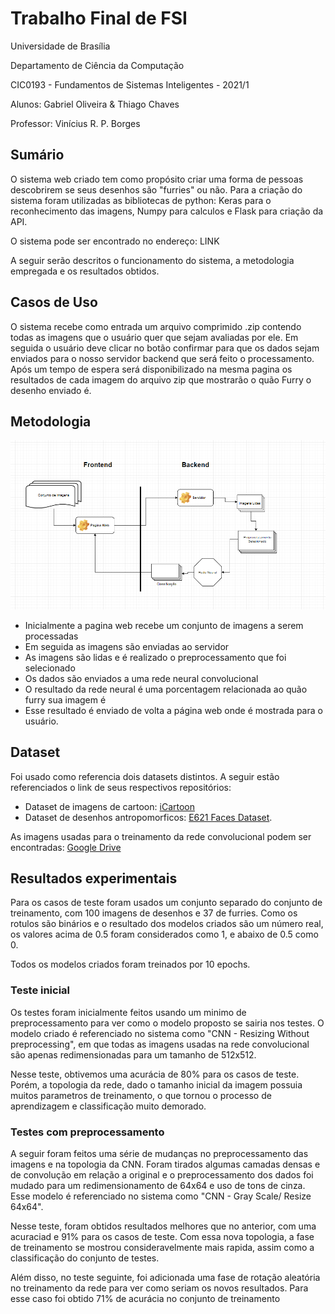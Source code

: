 # Trabalho Final de FSI

Universidade de Brasília

Departamento de Ciência da Computação

CIC0193 - Fundamentos de Sistemas Inteligentes - 2021/1

Alunos: Gabriel Oliveira & Thiago Chaves

Professor: Vinícius R. P. Borges

## Sumário

O sistema web criado tem como propósito criar uma forma de pessoas descobrirem se seus desenhos são "furries" ou não.
Para a criação do sistema foram utilizadas as bibliotecas de python: Keras para o reconhecimento das imagens, Numpy para calculos e Flask para criação da API. 

O sistema pode ser encontrado no endereço: LINK

A seguir serão descritos o funcionamento do sistema, a metodologia empregada e os resultados obtidos.

## Casos de Uso

O sistema recebe como entrada um arquivo comprimido .zip contendo todas as imagens que o usuário quer que sejam avaliadas por ele. Em seguida o usuário deve clicar no botão confirmar para que os dados sejam enviados para o nosso servidor backend que será feito o processamento. Após um tempo de espera será disponibilizado na mesma pagina os resultados de cada imagem do arquivo zip que mostrarão o quão Furry o desenho enviado é.

## Metodologia

![Fluxograma](./readme/fsi.png)

- Inicialmente a pagina web recebe um conjunto de imagens a serem processadas
- Em seguida as imagens são enviadas ao servidor
- As imagens são lidas e é realizado o preprocessamento que foi selecionado
- Os dados são enviados a uma rede neural convolucional
- O resultado da rede neural é uma porcentagem relacionada ao quão furry sua imagem é
- Esse resultado é enviado de volta a página web onde é mostrada para o usuário.

## Dataset 

Foi usado como referencia dois datasets distintos. A seguir estão referenciados o link de seus respectivos repositórios:

- Dataset de imagens de cartoon: [iCartoon](https://github.com/luxiangju-PersonAI/iCartoonFace) 
- Dataset de desenhos antropomorficos: [E621 Faces Dataset](https://github.com/arfafax/E621-Face-Dataset).

As imagens usadas para o treinamento da rede convolucional podem ser encontradas:  [Google Drive](https://goggle) 
## Resultados experimentais

Para os casos de teste foram usados um conjunto separado do conjunto de treinamento, com 100 imagens de desenhos e 37 de furries. Como os rotulos são binários e o resultado dos modelos criados são um número real, os valores acima de 0.5 foram considerados como 1, e abaixo de 0.5 como 0.

Todos os modelos criados foram treinados por 10 epochs. 

### Teste inicial

Os testes foram inicialmente feitos usando um minimo de preprocessamento para ver como o modelo proposto se sairia nos testes. O modelo criado é referenciado no sistema como "CNN - Resizing Without preprocessing", em que todas as imagens usadas na rede convolucional são apenas redimensionadas para um tamanho de 512x512. 

Nesse teste, obtivemos uma acurácia de 80% para os casos de teste. Porém, a topologia da rede, dado o tamanho inicial da imagem possuia muitos parametros de treinamento, o que tornou o processo de aprendizagem e classificação muito demorado. 

### Testes com preprocessamento

A seguir foram feitos uma série de mudanças no preprocessamento das imagens e na topologia da CNN. Foram tirados algumas camadas densas e de convolução em relação a original e o preprocessamento dos dados foi mudado para um redimensionamento de 64x64 e uso de tons de cinza. Esse modelo é referenciado no sistema como "CNN - Gray Scale/ Resize 64x64".

Nesse teste, foram obtidos resultados melhores que no anterior, com uma acuraciad e 91% para os casos de teste. Com essa nova topologia, a fase de treinamento se mostrou consideravelmente mais rapida, assim como a classificação do conjunto de testes.

Além disso, no teste seguinte, foi adicionada uma fase de rotação aleatória no treinamento da rede para ver como seriam os novos resultados. Para esse caso foi obtido 71% de acurácia no conjunto de treinamento
